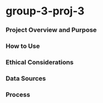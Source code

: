 # group-3-proj-3

### Project Overview and Purpose

### How to Use

### Ethical Considerations

### Data Sources

### Process
